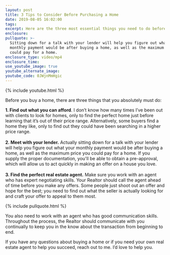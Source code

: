 ```yaml
---
layout: post
title: 3 Tips to Consider Before Purchasing a Home
date: 2019-08-05 16:02:00
tags:
excerpt: Here are the three most essential things you need to do before buying a home.
enclosure:
pullquote: >-
  Sitting down for a talk with your lender will help you figure out what your
  monthly payment would be after buying a home, as well as the maximum price you
  could pay for a home.
enclosure_type: video/mp4
enclosure_time:
use_youtube_image: true
youtube_alternate_image:
youtube_code: 0JWjnMmHgic
---
```


{% include youtube.html %}

Before you buy a home, there are three things that you absolutely must do:

**1\. Find out what you can afford**. I don’t know how many times I’ve been out with clients to look for homes, only to find the perfect home just before learning that it’s out of their price range. Alternatively, some buyers find a home they like, only to find out they could have been searching in a higher price range.<br><br>**2\. Meet with your lender.** Actually sitting down for a talk with your lender will help you figure out what your monthly payment would be after buying a home, as well as the maximum price you could pay for a home. If you supply the proper documentation, you'll be able to obtain a pre-approval, which will allow us to act quickly in making an offer on a house you love.<br><br>**3\. Find the perfect real estate agent.** Make sure you work with an agent who has expert negotiating skills. Your Realtor should call the agent ahead of time before you make any offers. Some people just shoot out an offer and hope for the best; you need to find out what the seller is actually looking for and craft your offer to appeal to them most.

{% include pullquote.html %}

You also need to work with an agent who has good communication skills. Throughout the process, the Realtor should communicate with you continually to keep you in the know about the transaction from beginning to end.

If you have any questions about buying a home or if you need your own real estate agent to help you succeed, reach out to me. I’d love to help you.<br>&nbsp;